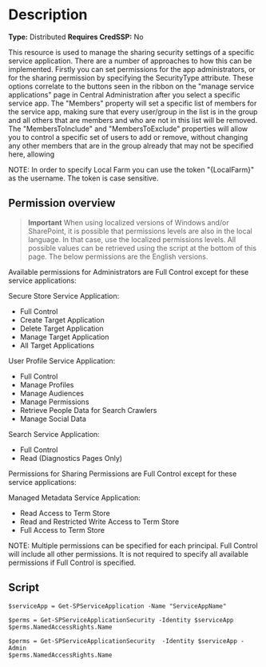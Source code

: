 # Description

**Type:** Distributed
**Requires CredSSP:** No

This resource is used to manage the sharing security settings of a specific
service application. There are a number of approaches to how this can be
implemented. Firstly you can set permissions for the app administrators, or
for the sharing permission by specifying the SecurityType attribute. These
options correlate to the buttons seen in the ribbon on the "manage service
applications" page in Central Administration after you select a specific
service app. The "Members" property will set a specific list of members for
the service app, making sure that every user/group in the list is in the group
and all others that are members and who are not in this list will be removed.
The "MembersToInclude" and "MembersToExclude" properties will allow you to
control a specific set of users to add or remove, without changing any other
members that are in the group already that may not be specified here, allowing

NOTE:
In order to specify Local Farm you can use the token "\{LocalFarm\}"
as the username. The token is case sensitive.

## Permission overview

> **Important**
> When using localized versions of Windows and/or SharePoint, it is possible
> that permissions levels are also in the local language. In that case, use
> the localized permissions levels. All possible values can be retrieved using
> the script at the bottom of this page. The below permissions are the English
> versions.

Available permissions for Administrators are Full Control except for these
service applications:

Secure Store Service Application:

- Full Control
- Create Target Application
- Delete Target Application
- Manage Target Application
- All Target Applications

User Profile Service Application:

- Full Control
- Manage Profiles
- Manage Audiences
- Manage Permissions
- Retrieve People Data for Search Crawlers
- Manage Social Data

Search Service Application:

- Full Control
- Read (Diagnostics Pages Only)

Permissions for Sharing Permissions are Full Control except for these
service applications:

Managed Metadata Service Application:

- Read Access to Term Store
- Read and Restricted Write Access to Term Store
- Full Access to Term Store

NOTE:
Multiple permissions can be specified for each principal. Full Control
will include all other permissions. It is not required to specify all
available permissions if Full Control is specified.

## Script
```
$serviceApp = Get-SPServiceApplication -Name "ServiceAppName"

$perms = Get-SPServiceApplicationSecurity -Identity $serviceApp
$perms.NamedAccessRights.Name

$perms = Get-SPServiceApplicationSecurity  -Identity $serviceApp -Admin
$perms.NamedAccessRights.Name
```
